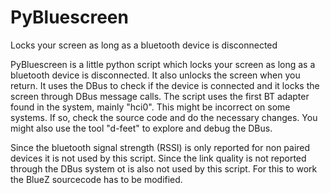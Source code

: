 # PyBluescreen
Locks your screen as long as a bluetooth device is disconnected

PyBluescreen is a little python script which locks your screen as long as a bluetooth device is disconnected.
It also unlocks the screen when you return.
It uses the DBus to check if the device is connected and it locks the screen through DBus message calls.
The script uses the first BT adapter found in the system, mainly "hci0". This might be incorrect on some systems.
If so, check the source code and do the necessary changes.
You might also use the tool "d-feet" to explore and debug the DBus.

Since the bluetooth signal strength (RSSI) is only reported for non paired devices it is not used by this script.
Since the link quality is not reported through the DBus system ot is also not used by this script. For this to work the BlueZ sourcecode has to be modified.